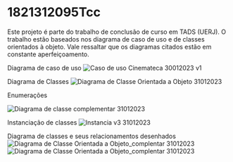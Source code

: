 # 1821312095Tcc
Este projeto é parte do trabalho de conclusão de curso em TADS (UERJ).  O trabalho estão baseados nos diagrama de caso de uso e de classes orientados à objeto. Vale ressaltar que os diagramas citados estão em constante aperfeiçoamento.

Diagrama de caso de uso
![Caso de uso Cinemateca 30012023 v1](https://user-images.githubusercontent.com/56489780/215630924-a4132212-7c9b-43f9-8a09-cd95baf706d8.png)

Diagrama de Classes
![Diagrama de Classe Orientada a Objeto 31012023](https://user-images.githubusercontent.com/56489780/215781763-5146c9b5-8f85-4e9a-82eb-ec03bcaae110.png)

 Enumerações 
 
![Diagrama de classe complementar 31012023](https://user-images.githubusercontent.com/56489780/215781800-1e42b1df-5bb5-42cd-b0ba-b7a68b9db0c3.png)


Instanciação de classes
![Instancia v3 31012023](https://user-images.githubusercontent.com/56489780/215781928-20359801-fa4a-496d-99cc-653980fbb056.png)

Diagrama de classes e seus relacionamentos desenhados![Diagrama de Classe Orientada a Objeto_complentar 31012023](https://user-images.githubusercontent.com/56489780/215782045-1a950fdd-b747-47ff-a53c-8ff0931503e1.png)
![Diagrama de Classe Orientada a Objeto_complentar 31012023](https://user-images.githubusercontent.com/56489780/215782065-a692e279-a485-4a79-b2ab-a4548abede28.png)
